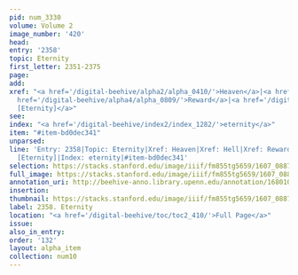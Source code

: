 ```yaml
---
pid: num_3330
volume: Volume 2
image_number: '420'
head:
entry: '2358'
topic: Eternity
first_letter: 2351-2375
page:
add:
xref: "<a href='/digital-beehive/alpha2/alpha_0410/'>Heaven</a>|<a href='/digital-beehive/alpha2/alpha_0413/'>Hell</a>|<a
  href='/digital-beehive/alpha4/alpha_0809/'>Reward</a>|<a href='/digital-beehive/num10/num_3459/'>4474
  [Eternity]</a>"
see:
index: "<a href='/digital-beehive/index2/index_1282/'>eternity</a>"
item: "#item-bd0dec341"
unparsed:
line: 'Entry: 2358|Topic: Eternity|Xref: Heaven|Xref: Hell|Xref: Reward|Xref: 4474
  [Eternity]|Index: eternity|#item-bd0dec341'
selection: https://stacks.stanford.edu/image/iiif/fm855tg5659/1607_0887/805,1774,2823,1224/full/0/default.jpg
full_image: https://stacks.stanford.edu/image/iiif/fm855tg5659/1607_0887/full/full/0/default.jpg
annotation_uri: http://beehive-anno.library.upenn.edu/annotation/1680104063874
insertion:
thumbnail: https://stacks.stanford.edu/image/iiif/fm855tg5659/1607_0887/805,1774,600,180/250,/0/default.jpg
label: 2358. Eternity
location: "<a href='/digital-beehive/toc/toc2_410/'>Full Page</a>"
issue:
also_in_entry:
order: '132'
layout: alpha_item
collection: num10
---
```

